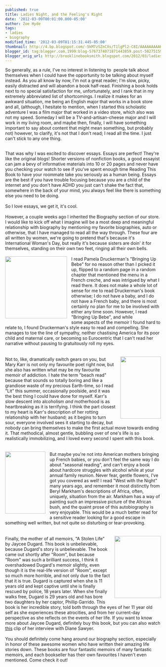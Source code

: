 ```yaml
---
published: true
title: Ladies Night, and the Feeling's Right
date: '2012-03-09T00:01:00.000-05:00'
author: Zoe Hyde
tags:
- ladies
- biography
modified_time: '2012-03-09T01:15:31.445-05:00'
thumbnail: http://4.bp.blogspot.com/-5kM7zSZnCXs/T1lgPl2-C8I/AAAAAAAAAHQ/F4p80yHBN30/s72-c/bringing%2Bup%2Bbebe.jpg
blogger_id: tag:blogger.com,1999:blog-5767374071871443859.post-5827515969476204185
blogger_orig_url: http://brooklinebooksmith.blogspot.com/2012/03/ladies-night-and-feelings-right.html
---
```


So generally, as a rule, I've no interest in listening to &nbsp;people talk about themselves when I could have the opportunity to be talking about myself instead. As you all know by now, I'm not a great reader; I'm slow, picky, easily distracted and will abandon a book half-read. Finishing a book holds next to no special satisfaction for me,&nbsp;unfortunately, and I rank that in my extremely abbreviated list of shortcomings. I realize it makes for an awkward situation, me being an&nbsp;English&nbsp;major that works in a book store and all, (although, I hesitate to mention, when I started this scholastic adventure I was a film major that worked in a video store, which also was not my speed. Someday I will be a&nbsp;TV-and-artisan-cheese major and I will work in my living room, and maybe then, finally, I will have something important to say about content that might mean something, but probably not) however, to clarify, it's not that I don't read; I read all the time. I just can't stick to any one thing.<br /><div><br /></div><div>That was why I was excited to discover essays. Essays are perfect! They're like the original blogs! Shorter versions of nonfiction books, a good essayist can jam a bevy of informative materials into 10 or 20 pages and never have you checking your watch to see if you've spent enough time Reading This Book to have your roommate take you seriously as a human being. Essays are the best if you have trouble focusing because you are a child of the internet and you don't have ADHD you just can't shake the fact that, somewhere in the back of your mind, you always feel like there is something else you need to be doing.</div><div><br /></div><div>So I love essays, we get it, it's cool.&nbsp;</div><div><br />However, a couple weeks ago I inherited the Biography section of our store. I would like to kick off what I imagine will be a most deep and meaningful relationship with biography by mentioning my favorite biographies, auto or otherwise, that I have managed to read all the way through. These four are all written by women, we're going to pretend that's because it's International Woman's Day, but really it's because sisters are doin' it for themselves, standing on their own two feet, ringing all their own bells.</div><div><br /></div><div><a href="http://4.bp.blogspot.com/-5kM7zSZnCXs/T1lgPl2-C8I/AAAAAAAAAHQ/F4p80yHBN30/s1600/bringing%2Bup%2Bbebe.jpg" imageanchor="1" style="clear: left; float: left; margin-bottom: 1em; margin-right: 1em;"><img border="0" height="200" src="http://4.bp.blogspot.com/-5kM7zSZnCXs/T1lgPl2-C8I/AAAAAAAAAHQ/F4p80yHBN30/s200/bringing%2Bup%2Bbebe.jpg" width="200" /></a>I read Pamela Druckerman's "Bringing Up Bebe" for no reason other than I picked it up, flipped to a random page in a random chapter that mentioned the menu in a French creche, and was intrigued by what I read there. It does not make a whole lot of sense for me to read Druckerman's book otherwise; I do not have a baby, and I do not have a French baby, and there is most certainly no plan for me to be involved with either any time soon. However, I read "Bringing Up Bebe", and while some&nbsp;aspects of the memoir I found hard to relate to, I found Druckerman's style easy to read and compelling. She manages to toe the line of sympathy, neither chastising America for its poor child and maternal care, or becoming so Eurocentric that I can't read her narrative without pausing to gratuitously roll my eyes.<br /><br /><br /></div><div class="" style="clear: both; text-align: left;"><a href="http://2.bp.blogspot.com/-tFlsxYupn-4/T1lg0AISvHI/AAAAAAAAAHc/_lv4m7vWIHg/s1600/lit1.jpg" imageanchor="1" style="clear: right; float: right; margin-bottom: 1em; margin-left: 1em;"><img border="0" height="200" src="http://2.bp.blogspot.com/-tFlsxYupn-4/T1lg0AISvHI/AAAAAAAAAHc/_lv4m7vWIHg/s200/lit1.jpg" width="131" /></a>Not to, like, dramatically switch gears on you, but Mary Karr is not only my favourite poet right now, but she also has written what may be my favourite memoir of addiction. I hate the term "beach read" because that sounds so totally boring and like a grandiose waste of my precious Earth-time, so I read "Lit" this summer, occasionally poolside, and it was the best thing I could have done for myself. Karr's slow descent into alcoholism <i>and </i>motherhood is as heartbreaking as it is terrifying. I think the part closest to my heart is Karr's description of her rotting relationship with her husband; as it begins to turn sour, everyone involved sees it starting to decay, but nobody can bring themselves to make the first actual move towards ending it. That methodical, almost gentle, bubbling over of one's life is so realistically immobilizing, and I loved every second I spent with this book.<br /><br /><br /></div><div class="" style="clear: both; text-align: left;"></div><div class="" style="clear: both; text-align: left;"><a href="http://2.bp.blogspot.com/-b4h9Pr5z5rU/T1lieWBFz0I/AAAAAAAAAHo/7K0fZ9m0j4Q/s1600/2003%2B01%2B19%2BWest%2BWith%2Bthe%2BNight.jpg" imageanchor="1" style="clear: left; float: left; margin-bottom: 1em; margin-right: 1em;"><img border="0" height="200" src="http://2.bp.blogspot.com/-b4h9Pr5z5rU/T1lieWBFz0I/AAAAAAAAAHo/7K0fZ9m0j4Q/s200/2003%2B01%2B19%2BWest%2BWith%2Bthe%2BNight.jpg" width="130" /></a>But maybe you're not into American mothers bringing up French babies, or you don't feel the same way I do about "seasonal reading", and can't enjoy a book about hardcore struggles with alcohol while at your annual family reunion. Never fear, gentle flowers, I've got you covered as well! I read "West with the Night" many years ago, and remember it most distinctly from Beryl Markham's descriptions of Africa, often, uniquely, situation from the air. Markham has a way of painting such an impressive picture of the African bush, and the quaint prose of this autobiography is very enjoyable. This would be a much better read for a sensitive reader looking for a good escape in something well written, but not quite so disturbing or tear-provoking.<br /><br /><br /><a href="http://3.bp.blogspot.com/-O5qgCyO2Mi0/T1mJoO8vgfI/AAAAAAAAAH0/U5aytmHwjms/s1600/a_stolen_life_240.jpg" imageanchor="1" style="clear: right; float: right; margin-bottom: 1em; margin-left: 1em;"><img border="0" height="200" src="http://3.bp.blogspot.com/-O5qgCyO2Mi0/T1mJoO8vgfI/AAAAAAAAAH0/U5aytmHwjms/s200/a_stolen_life_240.jpg" width="150" /></a>Finally, the mother of all memoirs, "A Stolen Life" by Jaycee Dugard. This book is&nbsp;unbelievable, because Dugard's story is&nbsp;unbelievable. The book came out shortly after "Room", but&nbsp;because "Room" was such a brilliant success, I think it overshadowed Dugard's memoir slightly, even though it is the real-life version of "Room", except so much more horrible, and not only due to the fact that it is true. Dugard is captured when she is 11 years old and kept captive until she is finally rescued by police, 18 years later. When she finally walks free, Dugard is 29 years old and has bore two daughters by her captor, Phillip Garrido. This book is her incredible story, told both through the eyes of her 11 year old self as she experiences these atrocities, and from her current-day perspective as she reflects on the events of her life. If you want to know more about Jaycee Dugard, definitely buy this book, but you can also watch <a href="http://www.youtube.com/watch?v=hIvctbfcBx8">this</a> clip of her interview with Diane Sawyer.<br /><br />You should definitely come hang around our biography section, especially in honor of these awesome women who have written their amazing life stories down. These books are four fantastic memoirs of many fantastic memoirs, and each bookseller has their own favourites I haven't even mentioned. Come check it out!</div>